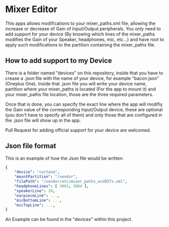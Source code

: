 # Mixer Editor

This apps allows modifications to your mixer_paths.xml file, allowing the increase or decrease of Gain of Input/Output peripherals. You only need to add support for your device (By knowing which lines of the mixer_paths modifies the Gain of your Speaker, headphones, mic, etc...) and have root to apply such modifications to the partition containing the mixer_paths file.

## How to add support to my Device

There is a folder named "devices" on this repository, inside that you have to crease a .json file with the name of your device, for example "bacon.json" (Oneplus One). Inside that .json file you will write your device name, partition where your mixer_paths is located (For the app to mount it) and your mixer_paths file location, those are the three required parameters.

Once that is done, you can specify the exact line where the app will modifiy the Gain value of the corresponding Input/Output device, these are optional (you don't have to specify all of them) and only those that are configured in the .json file will show up in the app.

Pull Request for adding official support for your device are welcomed.

## Json file format

This is an example of how the Json file would be written:

```yaml
{
    "device": "curtana",
    "mountPartition": "/vendor",
    "filePath": "/vendor/etc/mixer_paths_wcd937x.xml",
    "headphoneLines": [ 3003, 3004 ],
    "speakerLine": 20,
    "earpieceLine": ...,
    "micBottomLine": ...,
    "micTopLine": ...,
}
```

An Example can be found in the "devices" within this project.
